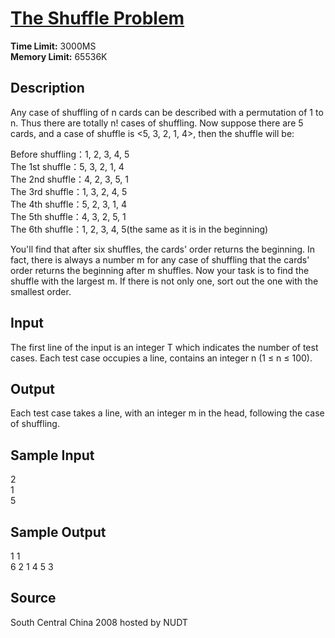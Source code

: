 # [The Shuffle Problem](http://poj.org/problem?id=3590)

**Time Limit:** 3000MS  
**Memory Limit:** 65536K

## Description

Any case of shuffling of n cards can be described with a permutation of 1 to n. Thus there are totally n! cases of shuffling. Now suppose there are 5 cards, and a case of shuffle is <5, 3, 2, 1, 4>, then the shuffle will be:

Before shuffling：1, 2, 3, 4, 5  
The 1st shuffle：5, 3, 2, 1, 4  
The 2nd shuffle：4, 2, 3, 5, 1  
The 3rd shuffle：1, 3, 2, 4, 5  
The 4th shuffle：5, 2, 3, 1, 4  
The 5th shuffle：4, 3, 2, 5, 1  
The 6th shuffle：1, 2, 3, 4, 5(the same as it is in the beginning)

You'll find that after six shuffles, the cards' order returns the beginning. In fact, there is always a number m for any case of shuffling that the cards' order returns the beginning after m shuffles. Now your task is to find the shuffle with the largest m. If there is not only one, sort out the one with the smallest order.

## Input

The first line of the input is an integer T which indicates the number of test cases. Each test case occupies a line, contains an integer n (1 ≤ n ≤ 100).

## Output

Each test case takes a line, with an integer m in the head, following the case of shuffling.

## Sample Input

2  
1  
5

## Sample Output

1 1  
6 2 1 4 5 3

## Source

South Central China 2008 hosted by NUDT
